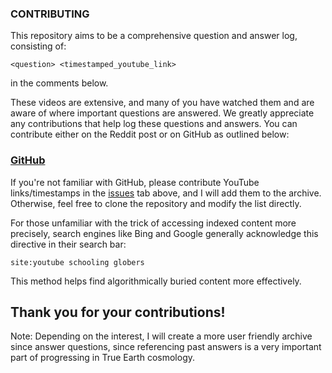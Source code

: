 ### CONTRIBUTING

This repository aims to be a comprehensive question and answer log, consisting of:

`<question> <timestamped_youtube_link>`

in the comments below.

These videos are extensive, and many of you have watched them and are aware of where important questions are answered. We greatly appreciate any contributions that help log these questions and answers. You can contribute either on the Reddit post or on GitHub as outlined below:

### [GitHub](https://github.com/LeoBlanchette/schooling_globers_archive)

If you're not familiar with GitHub, please contribute YouTube links/timestamps in the [issues](https://github.com/LeoBlanchette/schooling_globers_archive/issues) tab above, and I will add them to the archive. Otherwise, feel free to clone the repository and modify the list directly.

For those unfamiliar with the trick of accessing indexed content more precisely, search engines like Bing and Google generally acknowledge this directive in their search bar:

`site:youtube schooling globers`

This method helps find algorithmically buried content more effectively.

## Thank you for your contributions!

Note: Depending on the interest, I will create a more user friendly archive since answer questions, since referencing past answers is a very important part of progressing in True Earth cosmology. 